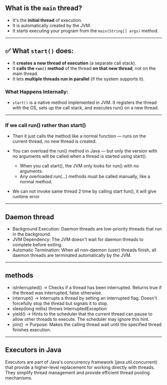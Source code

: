 ##  What is the `main` thread?

* It's the **initial thread** of execution.
* It is automatically created by the JVM.
* It starts executing your program from the `main(String[] args)` method.
---

## ✅ **What `start()` does:**

* It **creates a new thread of execution** (a separate call stack).
* It **calls the `run()` method** of the thread **on that new thread**, not on the main thread.
* It lets **multiple threads run in parallel** (if the system supports it).

### What Happens Internally:
* `start()` is a native method implemented in JVM.  It registers the thread with the OS, sets up the call stack, and executes run() on a new thread.
---

### If we call run() rather than start()
* Then it just calls the method like a normal function — runs on the current thread, no new thread is created.

* You can overload the run() method in Java — but only the version with no arguments will be called when a thread is started using start().
  - When you call start(), the JVM only looks for run() with no arguments.
  - Any overloaded run(...) methods must be called manually, like a normal method.

- We can not invoke same thread 2 time by calling start fun(), it will give runtime error

---

##  Daemon thread
- Background Execution: Daemon threads are low-priority threads that run in the background.
- JVM Dependency: The JVM doesn't wait for daemon threads to complete before exiting.
- Automatic Termination: When all non-daemon (user) threads finish, all daemon threads are terminated automatically by the JVM.
---
## methods

- isInterrupted() -> Checks if a thread has been interrupted. Returns true if the thread was interrupted, false otherwise.
- interrupt() -> Interrupts a thread by setting an interrupted flag. Doesn't forcefully stop the thread but signals it to stop.
- sleep(long millis) throws InterruptedException
- yield() -> Hints to the scheduler that the current thread can pause to allow other threads to execute. The scheduler may ignore this hint.
- join() -> Purpose: Makes the calling thread wait until the specified thread finishes execution.

---

## Executors in Java

Executors are part of Java's concurrency framework (java.util.concurrent) that provide a higher-level replacement for working directly with threads. They simplify thread management and provide efficient thread pooling mechanisms.